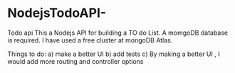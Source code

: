 # NodejsTodoAPI-
Todo api
This a Nodejs API for building a TO do List.
A momgoDB database is required. I have used a free cluster at mongoDB Atlas.

Things to do:
a) make a better UI
b) add tests
c) By making a better UI , I would add more routing and controller options
